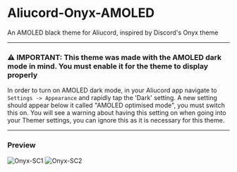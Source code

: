 # Aliucord-Onyx-AMOLED
An AMOLED black theme for Aliucord, inspired by Discord's Onyx theme

***

### ⚠️ IMPORTANT: This theme was made with the AMOLED dark mode in mind. You must enable it for the theme to display properly
In order to turn on AMOLED dark mode, in your Aliucord app navigate to ``Settings -> Appearance`` and rapidly tap the 'Dark' setting. A new setting should appear below it called "AMOLED optimised mode", you must switch this on.
You will see a warning about having this setting on when going into your Themer settings, you can ignore this as it is necessary for this theme.

***

### Preview

![Onyx-SC1](https://github.com/user-attachments/assets/585fcbd0-e246-48bf-9df4-bcefe02598ea)
![Onyx-SC2](https://github.com/user-attachments/assets/f8bd7b45-62f8-493f-a40f-52da66195c0b)
